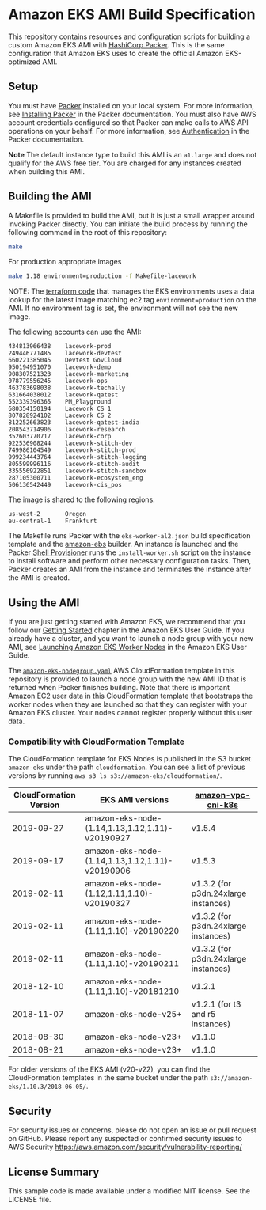 # Amazon EKS AMI Build Specification

This repository contains resources and configuration scripts for building a
custom Amazon EKS AMI with [HashiCorp Packer](https://www.packer.io/). This is
the same configuration that Amazon EKS uses to create the official Amazon
EKS-optimized AMI.

## Setup

You must have [Packer](https://www.packer.io/) installed on your local system.
For more information, see [Installing Packer](https://www.packer.io/docs/install/index.html)
in the Packer documentation. You must also have AWS account credentials
configured so that Packer can make calls to AWS API operations on your behalf.
For more information, see [Authentication](https://www.packer.io/docs/builders/amazon.html#specifying-amazon-credentials)
in the Packer documentation.

**Note**
The default instance type to build this AMI is an `a1.large` and does not
qualify for the AWS free tier. You are charged for any instances created
when building this AMI.

## Building the AMI

A Makefile is provided to build the AMI, but it is just a small wrapper around
invoking Packer directly. You can initiate the build process by running the
following command in the root of this repository:

```bash
make
```

For production appropriate images
```bash
make 1.18 environment=production -f Makefile-lacework
```

NOTE: The [terraform code](https://github.com/lacework/terraform/tree/master/eks/) that manages the EKS environments uses a data lookup for the latest image matching ec2 tag `environment=production` on the AMI. If no environment tag is set, the environment will not see the new image.

The following accounts can use the AMI:

```
434813966438	lacework-prod
249446771485	lacework-devtest
660221385045	Devtest GovCloud
950194951070	lacework-demo
908307521323	lacework-marketing
078779556245	lacework-ops
463783698038	lacework-techally
631664038012	lacework-qatest
552339396365	PM_Playground
680354150194	Lacework CS 1
807828924102	Lacework CS 2
812252663823	lacework-qatest-india
208543714906	lacework-research
352603770717	lacework-corp
922536908244	lacework-stitch-dev
749986104549	lacework-stitch-prod
999234443764	lacework-stitch-logging
805599996116	lacework-stitch-audit
335556922851	lacework-stitch-sandbox
287105300711	lacework-ecosystem_eng
506136542449	lacework-cis_pos
```

The image is shared to the following regions:

```
us-west-2       Oregon
eu-central-1    Frankfurt
```

The Makefile runs Packer with the `eks-worker-al2.json` build specification
template and the [amazon-ebs](https://www.packer.io/docs/builders/amazon-ebs.html)
builder. An instance is launched and the Packer [Shell
Provisioner](https://www.packer.io/docs/provisioners/shell.html) runs the
`install-worker.sh` script on the instance to install software and perform other
necessary configuration tasks.  Then, Packer creates an AMI from the instance
and terminates the instance after the AMI is created.

## Using the AMI

If you are just getting started with Amazon EKS, we recommend that you follow
our [Getting Started](https://docs.aws.amazon.com/eks/latest/userguide/getting-started.html)
chapter in the Amazon EKS User Guide. If you already have a cluster, and you
want to launch a node group with your new AMI, see [Launching Amazon EKS Worker
Nodes](https://docs.aws.amazon.com/eks/latest/userguide/launch-workers.html)
in the Amazon EKS User Guide.

The [`amazon-eks-nodegroup.yaml`](amazon-eks-nodegroup.yaml) AWS CloudFormation
template in this repository is provided to launch a node group with the new AMI
ID that is returned when Packer finishes building. Note that there is important
Amazon EC2 user data in this CloudFormation template that bootstraps the worker
nodes when they are launched so that they can register with your Amazon EKS
cluster. Your nodes cannot register properly without this user data.

### Compatibility with CloudFormation Template

The CloudFormation template for EKS Nodes is published in the S3 bucket
`amazon-eks` under the path `cloudformation`. You can see a list of previous
versions by running `aws s3 ls s3://amazon-eks/cloudformation/`.

| CloudFormation Version | EKS AMI versions                           | [amazon-vpc-cni-k8s](https://github.com/aws/amazon-vpc-cni-k8s/releases) |
| ---------------------- | ------------------------------------------ | -------------------- |
| 2019-09-27             | amazon-eks-node-(1.14,1.13,1.12,1.11)-v20190927 | v1.5.4
| 2019-09-17             | amazon-eks-node-(1.14,1.13,1.12,1.11)-v20190906 | v1.5.3
| 2019-02-11             | amazon-eks-node-(1.12,1.11,1.10)-v20190327 | v1.3.2 (for p3dn.24xlarge instances) |
| 2019-02-11             | amazon-eks-node-(1.11,1.10)-v20190220      | v1.3.2 (for p3dn.24xlarge instances) |
| 2019-02-11             | amazon-eks-node-(1.11,1.10)-v20190211      | v1.3.2 (for p3dn.24xlarge instances) |
| 2018-12-10             | amazon-eks-node-(1.11,1.10)-v20181210      | v1.2.1 |
| 2018-11-07             | amazon-eks-node-v25+                       | v1.2.1 (for t3 and r5 instances) |
| 2018-08-30             | amazon-eks-node-v23+                       | v1.1.0 |
| 2018-08-21             | amazon-eks-node-v23+                       | v1.1.0 |

For older versions of the EKS AMI (v20-v22), you can find the CloudFormation
templates in the same bucket under the path `s3://amazon-eks/1.10.3/2018-06-05/`.

## Security

For security issues or concerns, please do not open an issue or pull request on GitHub. Please report any suspected or confirmed security issues to AWS Security https://aws.amazon.com/security/vulnerability-reporting/

## License Summary

This sample code is made available under a modified MIT license. See the LICENSE file.
